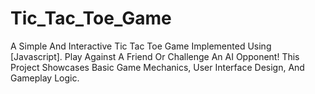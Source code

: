 # Tic_Tac_Toe_Game
A Simple And Interactive Tic Tac Toe Game Implemented Using [Javascript]. Play Against A Friend Or Challenge An AI Opponent! This Project Showcases Basic Game Mechanics, User Interface Design, And Gameplay Logic.
